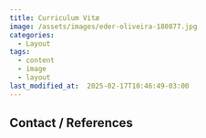 ```yaml
---
title: Curriculum Vitæ
image: /assets/images/eder-oliveira-180877.jpg
categories:
  - Layout
tags:
  - content
  - image
  - layout
last_modified_at:  2025-02-17T10:46:49-03:00
---
```


## Contact / References

